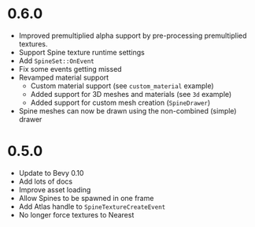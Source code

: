 # 0.6.0
- Improved premultiplied alpha support by pre-processing premultiplied textures.
- Support Spine texture runtime settings
- Add `SpineSet::OnEvent`
- Fix some events getting missed
- Revamped material support
  - Custom material support (see `custom_material` example)
  - Added support for 3D meshes and materials (see `3d` example)
  - Added support for custom mesh creation (`SpineDrawer`)
- Spine meshes can now be drawn using the non-combined (simple) drawer

# 0.5.0
- Update to Bevy 0.10
- Add lots of docs
- Improve asset loading
- Allow Spines to be spawned in one frame
- Add Atlas handle to `SpineTextureCreateEvent`
- No longer force textures to Nearest
